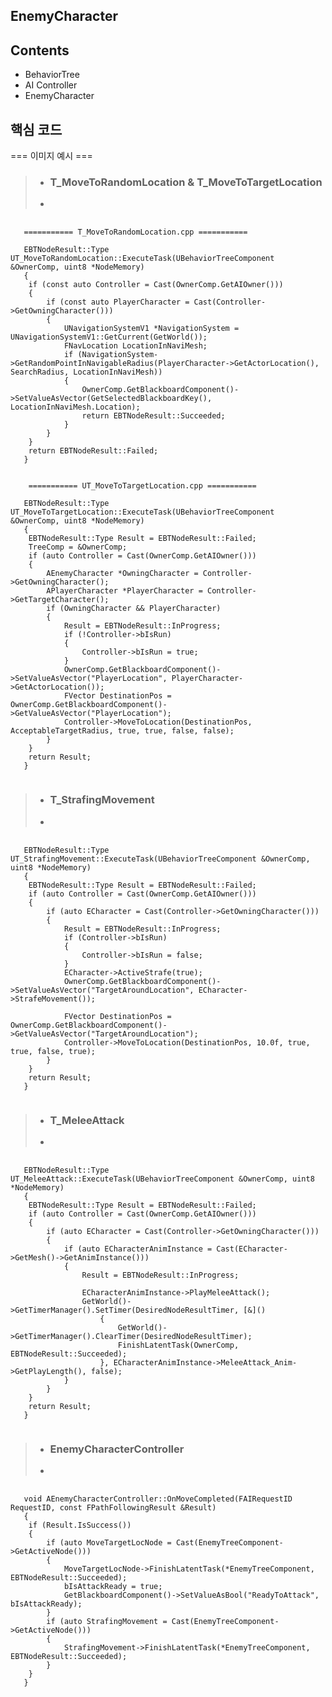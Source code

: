 EnemyCharacter
-

Contents
-
- BehaviorTree
- AI Controller
- EnemyCharacter

핵심 코드
-
 === 이미지 예시 ===


> - ### T_MoveToRandomLocation & T_MoveToTargetLocation ###
> - 
<pre>
  <code>
   =========== T_MoveToRandomLocation.cpp ===========
    
   EBTNodeResult::Type UT_MoveToRandomLocation::ExecuteTask(UBehaviorTreeComponent &OwnerComp, uint8 *NodeMemory)
   {
   	if (const auto Controller = Cast<AEnemyCharacterController>(OwnerComp.GetAIOwner()))
   	{
   		if (const auto PlayerCharacter = Cast<AEnemyCharacter>(Controller->GetOwningCharacter()))
   		{
   			UNavigationSystemV1 *NavigationSystem = UNavigationSystemV1::GetCurrent(GetWorld());
   			FNavLocation LocationInNaviMesh;
   			if (NavigationSystem->GetRandomPointInNavigableRadius(PlayerCharacter->GetActorLocation(), SearchRadius, LocationInNaviMesh))
   			{
   				OwnerComp.GetBlackboardComponent()->SetValueAsVector(GetSelectedBlackboardKey(), LocationInNaviMesh.Location);
   				return EBTNodeResult::Succeeded;
   			}
   		}
   	}
   	return EBTNodeResult::Failed;
   }

            
    =========== UT_MoveToTargetLocation.cpp ===========
      
   EBTNodeResult::Type UT_MoveToTargetLocation::ExecuteTask(UBehaviorTreeComponent &OwnerComp, uint8 *NodeMemory)
   {
   	EBTNodeResult::Type Result = EBTNodeResult::Failed;
   	TreeComp = &OwnerComp;
   	if (auto Controller = Cast<AEnemyCharacterController>(OwnerComp.GetAIOwner()))
   	{
   		AEnemyCharacter *OwningCharacter = Controller->GetOwningCharacter();
   		APlayerCharacter *PlayerCharacter = Controller->GetTargetCharacter();
   		if (OwningCharacter && PlayerCharacter)
   		{
   			Result = EBTNodeResult::InProgress;
   			if (!Controller->bIsRun)
   			{
   				Controller->bIsRun = true;
   			}
   			OwnerComp.GetBlackboardComponent()->SetValueAsVector("PlayerLocation", PlayerCharacter->GetActorLocation());
   			FVector DestinationPos = OwnerComp.GetBlackboardComponent()->GetValueAsVector("PlayerLocation");
   			Controller->MoveToLocation(DestinationPos, AcceptableTargetRadius, true, true, false, false);
   		}
   	}
   	return Result;
   }
  </code>
</pre>

> - ### T_StrafingMovement ###
> - 
<pre>
 <code> 
   EBTNodeResult::Type UT_StrafingMovement::ExecuteTask(UBehaviorTreeComponent &OwnerComp, uint8 *NodeMemory)
   {
   	EBTNodeResult::Type Result = EBTNodeResult::Failed;
   	if (auto Controller = Cast<AEnemyCharacterController>(OwnerComp.GetAIOwner()))
   	{
   		if (auto ECharacter = Cast<AEnemyCharacter>(Controller->GetOwningCharacter()))
   		{
   			Result = EBTNodeResult::InProgress;
   			if (Controller->bIsRun)
   			{
   				Controller->bIsRun = false;
   			}
   			ECharacter->ActiveStrafe(true);
   			OwnerComp.GetBlackboardComponent()->SetValueAsVector("TargetAroundLocation", ECharacter->StrafeMovement());
   
   			FVector DestinationPos = OwnerComp.GetBlackboardComponent()->GetValueAsVector("TargetAroundLocation");
   			Controller->MoveToLocation(DestinationPos, 10.0f, true, true, false, true);
   		}
   	}
   	return Result;
   }
 </code>
</pre>

> - ### T_MeleeAttack ###
> - 
<pre>
 <code>
   EBTNodeResult::Type UT_MeleeAttack::ExecuteTask(UBehaviorTreeComponent &OwnerComp, uint8 *NodeMemory)
   {
   	EBTNodeResult::Type Result = EBTNodeResult::Failed;
   	if (auto Controller = Cast<AEnemyCharacterController>(OwnerComp.GetAIOwner()))
   	{
   		if (auto ECharacter = Cast<AEnemyCharacter>(Controller->GetOwningCharacter()))
   		{
   			if (auto ECharacterAnimInstance = Cast<UEnemyAnimInstance>(ECharacter->GetMesh()->GetAnimInstance()))
   			{
   				Result = EBTNodeResult::InProgress;
   
   				ECharacterAnimInstance->PlayMeleeAttack();
   				GetWorld()->GetTimerManager().SetTimer(DesiredNodeResultTimer, [&]()
   					{
   						GetWorld()->GetTimerManager().ClearTimer(DesiredNodeResultTimer);
   						FinishLatentTask(OwnerComp, EBTNodeResult::Succeeded);
   					}, ECharacterAnimInstance->MeleeAttack_Anim->GetPlayLength(), false);
   			}
   		}
   	}
   	return Result;
   }
 </code>
</pre>

> - ### EnemyCharacterController ###
> - 
<pre>
 <code>
   void AEnemyCharacterController::OnMoveCompleted(FAIRequestID RequestID, const FPathFollowingResult &Result)
   {
   	if (Result.IsSuccess())
   	{
   		if (auto MoveTargetLocNode = Cast<UT_MoveToTargetLocation>(EnemyTreeComponent->GetActiveNode()))
   		{
   			MoveTargetLocNode->FinishLatentTask(*EnemyTreeComponent, EBTNodeResult::Succeeded);
   			bIsAttackReady = true;
   			GetBlackboardComponent()->SetValueAsBool("ReadyToAttack", bIsAttackReady);
   		}
   		if (auto StrafingMovement = Cast<UT_StrafingMovement>(EnemyTreeComponent->GetActiveNode()))
   		{
   			StrafingMovement->FinishLatentTask(*EnemyTreeComponent, EBTNodeResult::Succeeded);
   		}
   	}
   }
 </code>
</pre>
